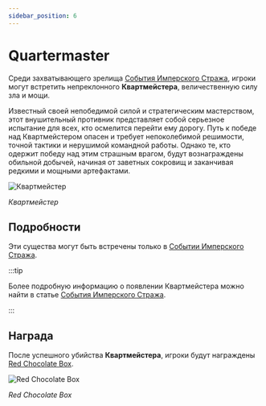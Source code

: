 ```yaml
---
sidebar_position: 6
---
```


# Quartermaster

Среди захватывающего зрелища [События Имперского Стража](/events/imperial-guardian), игроки могут встретить непреклонного **Квартмейстера**, величественную силу зла и мощи.

Известный своей непобедимой силой и стратегическим мастерством, этот внушительный противник представляет собой серьезное испытание для всех, кто осмелится перейти ему дорогу. Путь к победе над Квартмейстером опасен и требует непоколебимой решимости, точной тактики и нерушимой командной работы. Однако те, кто одержит победу над этим страшным врагом, будут вознаграждены обильной добычей, начиная от заветных сокровищ и заканчивая редкими и мощными артефактами.

![Квартмейстер](/img/monsters/special/others/quartermaster.jpg)

_Квартмейстер_

## Подробности

Эти существа могут быть встречены только в [Событии Имперского Стража](/events/imperial-guardian).

:::tip

Более подробную информацию о появлении Квартмейстера можно найти в статье [События Имперского Стража](/events/imperial-guardian).

:::

## Награда

После успешного убийства **Квартмейстера**, игроки будут награждены [Red Chocolate Box](/items/item-bags/misc/red-chocolate-box).

![Red Chocolate Box](/img/items/item-bags/red-chocolate-box.png)

_Red Chocolate Box_
